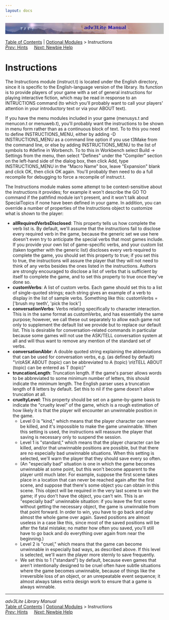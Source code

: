 ```yaml
---
layout: docs
---
```

<div class="topbar">

<img src="topbar.jpg" data-border="0" />

</div>

<div class="nav">

<a href="toc.html" class="nav">Table of Contents</a> \|
<a href="optional.html" class="nav">Optional Modules</a> \>
Instructions  
<span class="navnp"><a href="hint.html" class="nav"><em>Prev:</em> Hints</a>
    <a href="newbie.html" class="nav"><em>Next:</em> Newbie Help</a>    
</span>

</div>



# Instructions

The Instructions module (instruct.t) is located under the English
directory, since it is specific to the English-language version of the
library. Its function is to provide players of your game with a set of
general instructions for playing interactive fiction, which may be read
in response to an INTRUCTIONS command (to which you'll probably want to
call your players' attention in your introductory text or via your ABOUT
text).

If you have the menu modules included in your game (menusys.t and
menucon.t or menuweb.t), you'll probably want the instructions to be
shown in menu form rather than as a continuous block of text. To to this
you need to define <span id="ins_menu_idx">INSTRUCTIONS_MENU</span>,
either by adding -D INSTRUCTIONS_MENU as a command line option if you
use t3Make from the command line, or else by adding INSTRUCTIONS_MENU to
the list of symbols to \#define in Worbench. To to this in Workbench
select Build -\> Settings from the menu, then select "Defines" under the
"Compiler" section on the left-hand side of the dialog box, then click
Add, type INSTRUCTIONS_MENU in the "Macro Name" box, leave "Expansion"
blank and click OK, then click OK again. You'll probably then need to do
a full recompile for debugging to force a recompile of instruct.t.

The Instructions module makes some attempt to be context-sensitive about
the instructions it provides; for example it won't describe the GO TO
command if the pathfind module isn't present, and it won't talk about
SpecialTopics if none have been defined in your game. In addition, you
can override a number of properties of the Instructions object to
customize what is shown to the player:

- **allRequiredVerbsDisclosed**: This property tells us how complete the
  verb list is. By default, we'll assume that the instructions fail to
  disclose every required verb in the game, because the generic set we
  use here doesn't even try to anticipate the special verbs that most
  games include. If you provide your own list of game-specific verbs,
  and your custom list (taken together with the generic list) discloses
  every verb required to complete the game, you should set this property
  to true; if you set this to true, the instructions will assure the
  player that they will not need to think of any verbs besides the ones
  listed in the instructions. Authors are strongly encouraged to
  disclose a list of verbs that is sufficient by itself to complete the
  game, and to set this property to true once they've done so.
- <span id="custverbs"></span>**customVerbs**: A list of custom verbs.
  Each game should set this to a list of single-quoted strings; each
  string gives an example of a verb to display in the list of sample
  verbs. Something like this: customVerbs = \['brush my teeth', 'pick
  the lock'\]
- **conversationVerbs**: Verbs relating specifically to character
  interaction. This is in the same format as customVerbs, and has
  essentially the same purpose; however, we call these out separately to
  allow each game not only to supplement the default list we provide but
  to replace our default list. This is desirable for
  conversation-related commands in particular because some games will
  not use the ASK/TELL conversation system at all and will thus want to
  remove any mention of the standard set of verbs.
- **conversationAbbr**: A double quoted string explaining the
  abbreviations that can be used for conversation verbs, e.g. (as
  defined by default) "\n\tASK ABOUT (topic) can be abbreviated to A
  (topic) \n\tTELL ABOUT (topic) can be entered as T (topic)"
- **truncationLength**: Truncation length. If the game's parser allows
  words to be abbreviated to some minimum number of letters, this should
  indicate the minimum length. The English parser uses a truncation
  length of 8 letters by default. Set this to nil if the game doesn't
  allow truncation at all.
- <span id="cruelty"></span>**crueltyLevel**: This property should be
  set on a game-by-game basis to indicate the "cruelty level" of the
  game, which is a rough estimation of how likely it is that the player
  will encounter an unwinnable position in the game.
  - Level 0 is "kind," which means that the player character can never
    be killed, and it's impossible to make the game unwinnable. When
    this setting is used, the instructions will reassure the player that
    saving is necessary only to suspend the session.
  - Level 1 is "standard," which means that the player character can be
    killed, and/or that unwinnable positions are possible, but that
    there are no especially bad unwinnable situations. When this setting
    is selected, we'll warn the player that they should save every so
    often.
  - (An "especially bad" situation is one in which the game becomes
    unwinnable at some point, but this won't become apparent to the
    player until much later. For example, suppose the first scene takes
    place in a location that can never be reached again after the first
    scene, and suppose that there's some object you can obtain in this
    scene. This object will be required in the very last scene to win
    the game; if you don't have the object, you can't win. This is an
    "especially bad" unwinnable situation: if you leave the first scene
    without getting the necessary object, the game is unwinnable from
    that point forward. In order to win, you have to go back and play
    almost the whole game over again. Saved positions are almost useless
    in a case like this, since most of the saved positions will be after
    the fatal mistake; no matter how often you saved, you'll still have
    to go back and do everything over again from near the beginning.)
  - Level 2 is "cruel," which means that the game can become unwinnable
    in especially bad ways, as described above. If this level is
    selected, we'll warn the player more sternly to save frequently.
  - We set this to 1 ("standard") by default, because even games that
    aren't intentionally designed to be cruel often have subtle
    situations where the game becomes unwinnable, because of things like
    the irreversible loss of an object, or an unrepeatable event
    sequence; it almost always takes extra design work to ensure that a
    game is always winnable.

------------------------------------------------------------------------

<div class="navb">

*adv3Lite Library Manual*  
<a href="toc.html" class="nav">Table of Contents</a> \|
<a href="optional.html" class="nav">Optional Modules</a> \>
Instructions  
<span class="navnp"><a href="hint.html" class="nav"><em>Prev:</em> Hints</a>
    <a href="newbie.html" class="nav"><em>Next:</em> Newbie Help</a>    
</span>



</div>
